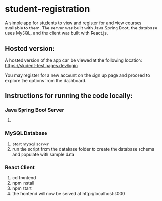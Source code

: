 # student-registration
A simple app for students to view and register for and view courses available to them. The server was built with Java Spring Boot, the database uses MySQL, and the client was built with React.js.

## Hosted version:
A hosted version of the app can be viewed at the following location:
https://student-test.pages.dev/login

You may register for a new account on the sign up page and proceed to explore the options from the dashboard.


## Instructions for running the code locally:
### Java Spring Boot Server
1.

### MySQL Database
1. start mysql server
2. run the script from the database folder to create the database schema and populate with sample data

### React Client
1. cd frontend
2. npm install
3. npm start
4. the frontend will now be served at http://localhost:3000
